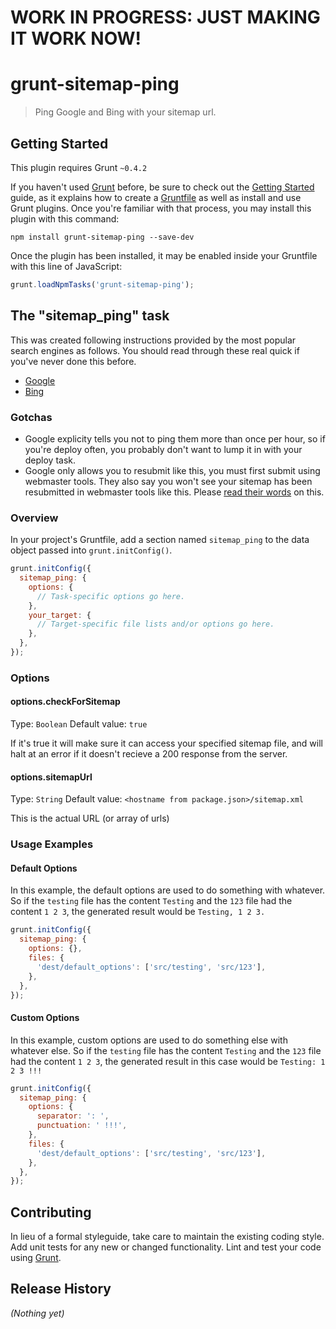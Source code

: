 # WORK IN PROGRESS: JUST MAKING IT WORK NOW!

# grunt-sitemap-ping

> Ping Google and Bing with your sitemap url.



## Getting Started
This plugin requires Grunt `~0.4.2`

If you haven't used [Grunt](http://gruntjs.com/) before, be sure to check out the [Getting Started](http://gruntjs.com/getting-started) guide, as it explains how to create a [Gruntfile](http://gruntjs.com/sample-gruntfile) as well as install and use Grunt plugins. Once you're familiar with that process, you may install this plugin with this command:

```shell
npm install grunt-sitemap-ping --save-dev
```

Once the plugin has been installed, it may be enabled inside your Gruntfile with this line of JavaScript:

```js
grunt.loadNpmTasks('grunt-sitemap-ping');
```

## The "sitemap_ping" task

This was created following instructions provided by the most popular search engines as follows. You should read through these real quick if you've never done this before.

- [Google](https://support.google.com/webmasters/answer/183669?hl=en)
- [Bing](http://www.bing.com/webmaster/help/how-to-submit-sitemaps-82a15bd4)

### Gotchas

- Google explicity tells you not to ping them more than once per hour, so if you're deploy often, you probably don't want to lump it in with your deploy task.
- Google only allows you to resubmit like this, you must first submit using webmaster tools. They also say you won't see your sitemap has been resubmitted in webmaster tools like this. Please [read their words](https://support.google.com/webmasters/answer/183669?hl=en) on this.


### Overview
In your project's Gruntfile, add a section named `sitemap_ping` to the data object passed into `grunt.initConfig()`.

```js
grunt.initConfig({
  sitemap_ping: {
    options: {
      // Task-specific options go here.
    },
    your_target: {
      // Target-specific file lists and/or options go here.
    },
  },
});
```

### Options

#### options.checkForSitemap
Type: `Boolean`
Default value: `true`

If it's true it will make sure it can access your specified sitemap file, and will halt at an error if it doesn't recieve a 200 response from the server. 

#### options.sitemapUrl
Type: `String`
Default value: `<hostname from package.json>/sitemap.xml`

This is the actual URL (or array of urls)
### Usage Examples

#### Default Options
In this example, the default options are used to do something with whatever. So if the `testing` file has the content `Testing` and the `123` file had the content `1 2 3`, the generated result would be `Testing, 1 2 3.`

```js
grunt.initConfig({
  sitemap_ping: {
    options: {},
    files: {
      'dest/default_options': ['src/testing', 'src/123'],
    },
  },
});
```

#### Custom Options
In this example, custom options are used to do something else with whatever else. So if the `testing` file has the content `Testing` and the `123` file had the content `1 2 3`, the generated result in this case would be `Testing: 1 2 3 !!!`

```js
grunt.initConfig({
  sitemap_ping: {
    options: {
      separator: ': ',
      punctuation: ' !!!',
    },
    files: {
      'dest/default_options': ['src/testing', 'src/123'],
    },
  },
});
```

## Contributing
In lieu of a formal styleguide, take care to maintain the existing coding style. Add unit tests for any new or changed functionality. Lint and test your code using [Grunt](http://gruntjs.com/).

## Release History
_(Nothing yet)_
